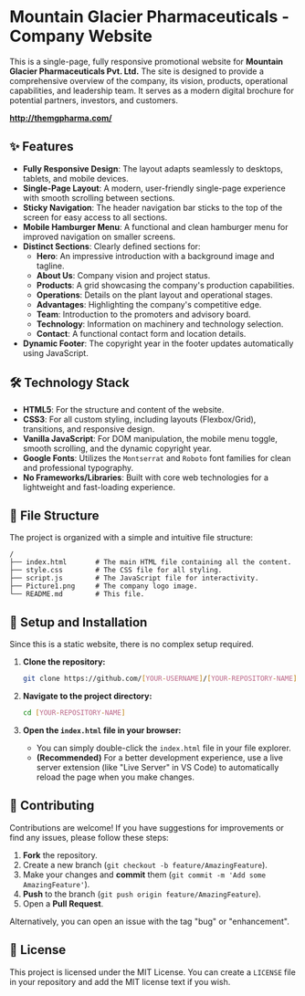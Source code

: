 # Mountain Glacier Pharmaceuticals - Company Website

This is a single-page, fully responsive promotional website for **Mountain Glacier Pharmaceuticals Pvt. Ltd.** The site is designed to provide a comprehensive overview of the company, its vision, products, operational capabilities, and leadership team. It serves as a modern digital brochure for potential partners, investors, and customers.


**http://themgpharma.com/**


## ✨ Features

-   **Fully Responsive Design**: The layout adapts seamlessly to desktops, tablets, and mobile devices.
-   **Single-Page Layout**: A modern, user-friendly single-page experience with smooth scrolling between sections.
-   **Sticky Navigation**: The header navigation bar sticks to the top of the screen for easy access to all sections.
-   **Mobile Hamburger Menu**: A functional and clean hamburger menu for improved navigation on smaller screens.
-   **Distinct Sections**: Clearly defined sections for:
    -   **Hero**: An impressive introduction with a background image and tagline.
    -   **About Us**: Company vision and project status.
    -   **Products**: A grid showcasing the company's production capabilities.
    -   **Operations**: Details on the plant layout and operational stages.
    -   **Advantages**: Highlighting the company's competitive edge.
    -   **Team**: Introduction to the promoters and advisory board.
    -   **Technology**: Information on machinery and technology selection.
    -   **Contact**: A functional contact form and location details.
-   **Dynamic Footer**: The copyright year in the footer updates automatically using JavaScript.

## 🛠️ Technology Stack

-   **HTML5**: For the structure and content of the website.
-   **CSS3**: For all custom styling, including layouts (Flexbox/Grid), transitions, and responsive design.
-   **Vanilla JavaScript**: For DOM manipulation, the mobile menu toggle, smooth scrolling, and the dynamic copyright year.
-   **Google Fonts**: Utilizes the `Montserrat` and `Roboto` font families for clean and professional typography.
-   **No Frameworks/Libraries**: Built with core web technologies for a lightweight and fast-loading experience.

## 📂 File Structure

The project is organized with a simple and intuitive file structure:

```
/
├── index.html       # The main HTML file containing all the content.
├── style.css        # The CSS file for all styling.
├── script.js        # The JavaScript file for interactivity.
├── Picture1.png     # The company logo image.
└── README.md        # This file.
```

## 🚀 Setup and Installation

Since this is a static website, there is no complex setup required.

1.  **Clone the repository:**
    ```bash
    git clone https://github.com/[YOUR-USERNAME]/[YOUR-REPOSITORY-NAME].git
    ```

2.  **Navigate to the project directory:**
    ```bash
    cd [YOUR-REPOSITORY-NAME]
    ```

3.  **Open the `index.html` file in your browser:**
    -   You can simply double-click the `index.html` file in your file explorer.
    -   **(Recommended)** For a better development experience, use a live server extension (like "Live Server" in VS Code) to automatically reload the page when you make changes.

## 🤝 Contributing

Contributions are welcome! If you have suggestions for improvements or find any issues, please follow these steps:

1.  **Fork** the repository.
2.  Create a new branch (`git checkout -b feature/AmazingFeature`).
3.  Make your changes and **commit** them (`git commit -m 'Add some AmazingFeature'`).
4.  **Push** to the branch (`git push origin feature/AmazingFeature`).
5.  Open a **Pull Request**.

Alternatively, you can open an issue with the tag "bug" or "enhancement".

## 📄 License

This project is licensed under the MIT License. You can create a `LICENSE` file in your repository and add the MIT license text if you wish.
